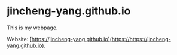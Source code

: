 # jincheng-yang.github.io
This is my webpage.

Website: [https://jincheng-yang.github.io](https://https://jincheng-yang.github.io).
